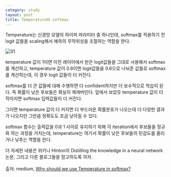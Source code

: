 ```yaml
---
category: study
layout: post
title: Temperature와 softmax
---
```

Temperature는 신경망 모델의 하이퍼 파라미터 중 하나인데, softmax를 적용하기 전 logit 값들을 scaling해서 예측의 무작위성을 조절하는 역할을 한다.

![01](https://gityunjae.github.io/images/tempSoft2.png)

temperature 값이 1이면 이전 레이어에서 받은 logit값들을 그대로 사용해서 softmax를 계산하고, temperature 값이 0.6이면 logit값들을 0.6으로 나눠준 값들로 softmax를 계산하는데, 이 경우 logit 값들이 더 커진다.

softmax를 더 큰 값들에 대해 수행하면 더 confident하지만 더 보수적으로 학습이 된다. 즉 확률이 낮은 후보들은 확실히 제껴버린다. 앞에서 보았듯 temperature 값이 더 작아지면 softmax 입력값들이 더 커진다.

그러면 temperature 값이 더 커지면 더 부드러운 확률분포가 나오는데 더 다양한 결과가 나오지만 그만큼 정확도도 조금 낮아질 수 있다.

softmax 함수는 출력값을 0과 1 사이로 유지하기 위해 각 iteration에서 후보들을 정규화 하는 과정을 거치는데, temperature는 여기서 확률이 낮은 후보들의 민감도를 올리거나 낮추는 역할을 한다.

더 자세한 내용은 위키나 Hinton의 Distilling the knowledge in a neural network 논문, 그리고 다른 블로그들을 참고하도록 하자.
<br><br>
출처: medium, <a href="https://medium.com/@majid.ghafouri/why-should-we-use-temperature-in-softmax-3709f4e0161">Why should we use Temperature in softmax?</a>

